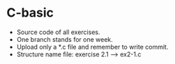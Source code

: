 # C-basic

- Source code of all exercises.
- One branch stands for one week.
- Upload only a \*.c file and remember to write commit.
- Structure name file: exercise 2.1 --> ex2-1.c
